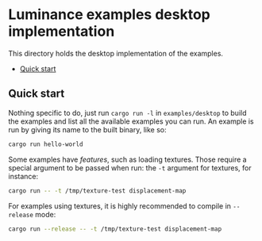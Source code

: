 # Luminance examples desktop implementation

This directory holds the desktop implementation of the examples.

<!-- vim-markdown-toc GFM -->

* [Quick start](#quick-start)

<!-- vim-markdown-toc -->

## Quick start

Nothing specific to do, just run `cargo run -l` in `examples/desktop` to build the examples and list all the available
examples you can run. An example is run by giving its name to the built binary, like so:

```sh
cargo run hello-world
```

Some examples have _features_, such as loading textures. Those require a special argument to be passed when run: the
`-t` argument for textures, for instance:

```sh
cargo run -- -t /tmp/texture-test displacement-map
```

For examples using textures, it is highly recommended to compile in `--release` mode:

```sh
cargo run --release -- -t /tmp/texture-test displacement-map
```
